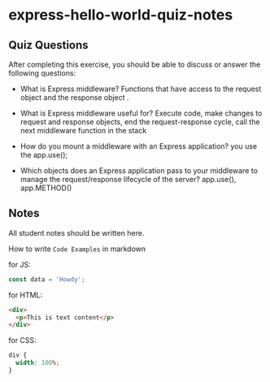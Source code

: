 # express-hello-world-quiz-notes

## Quiz Questions

After completing this exercise, you should be able to discuss or answer the following questions:

- What is Express middleware?
  Functions that have access to the request object and the response object .

- What is Express middleware useful for?
  Execute code, make changes to request and response objects, end the request-response cycle, call the next middleware function in the stack

- How do you mount a middleware with an Express application?
  you use the app.use();

- Which objects does an Express application pass to your middleware to manage the request/response lifecycle of the server?
  app.use(), app.METHOD()

## Notes

All student notes should be written here.

How to write `Code Examples` in markdown

for JS:

```javascript
const data = 'Howdy';
```

for HTML:

```html
<div>
  <p>This is text content</p>
</div>
```

for CSS:

```css
div {
  width: 100%;
}
```
